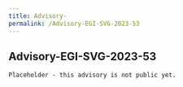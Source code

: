 ```yaml
---
title: Advisory-
permalink: /Advisory-EGI-SVG-2023-53
---
```


## Advisory-EGI-SVG-2023-53

```
Placeholder - this advisory is not public yet.

```
